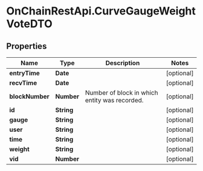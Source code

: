 # OnChainRestApi.CurveGaugeWeightVoteDTO

## Properties

Name | Type | Description | Notes
------------ | ------------- | ------------- | -------------
**entryTime** | **Date** |  | [optional] 
**recvTime** | **Date** |  | [optional] 
**blockNumber** | **Number** | Number of block in which entity was recorded. | [optional] 
**id** | **String** |  | [optional] 
**gauge** | **String** |  | [optional] 
**user** | **String** |  | [optional] 
**time** | **String** |  | [optional] 
**weight** | **String** |  | [optional] 
**vid** | **Number** |  | [optional] 


